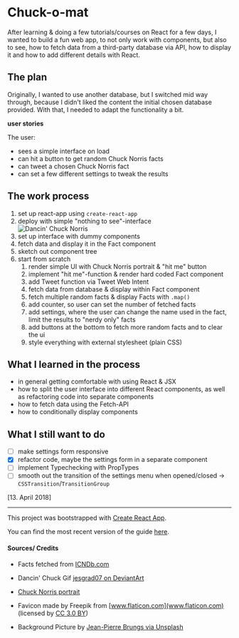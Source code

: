 # Chuck-o-mat

After learning & doing a few tutorials/courses on React for a few days, I wanted to build a fun web app, to not only work with components, but also to see, how to fetch data from a third-party database via API, how to display it and how to add different details with React.

## The plan

Originally, I wanted to use another database, but I switched mid way through, because I didn't liked the content the initial chosen database provided. With that, I needed to adapt the functionality a bit.

**user stories**

The user:  
* sees a simple interface on load  
* can hit a button to get random Chuck Norris facts  
* can tweet a chosen Chuck Norris fact  
* can set a few different settings to tweak the results  

## The work process

1. set up react-app using `create-react-app`  
2. deploy with simple "nothing to see"-interface  
![Dancin' Chuck Norris](https://media.giphy.com/media/9oIZogsRnw81FtHq4x/giphy.gif)  
3. set up interface with dummy components  
4. fetch data and display it in the Fact component   
5. sketch out component tree  
6. start from scratch  
    1. render simple UI with Chuck Norris portrait & "hit me" button  
    2. implement "hit me"-function & render hard coded Fact component  
    3. add Tweet function via Tweet Web Intent  
    4. fetch data from database & display within Fact component  
    5. fetch multiple random facts & display Facts with `.map()`  
    6. add counter, so user can set the number of fetched facts  
    7. add settings, where the user can change the name used in the fact, limit the results to "nerdy only" facts  
    8. add buttons at the bottom to fetch more random facts and to clear the ui  
    9. style everything with external stylesheet (plain CSS)

## What I learned in the process

* in general getting comfortable with using React & JSX  
* how to split the user interface into different React components, as well as refactoring code into separate components  
* how to fetch data using the Fetch-API  
* how to conditionally display components  

## What I still want to do

- [ ] make settings form responsive  
- [x] refactor code, maybe the settings form in a separate component
- [ ] implement Typechecking with PropTypes  
- [ ] smooth out the transition of the settings menu when opened/closed → `CSSTransition`/`TransitionGroup`  

[13. April 2018]

-----------

This project was bootstrapped with [Create React App](https://github.com/facebookincubator/create-react-app).

You can find the most recent version of the guide [here](https://github.com/facebookincubator/create-react-app/blob/master/packages/react-scripts/template/README.md).

#### Sources/ Credits

* Facts fetched from [ICNDb.com](http://www.icndb.com/api/)

* Dancin' Chuck Gif [jesgrad07 on DeviantArt](https://jesgrad07.deviantart.com/art/Chuck-Norris-Dancin-186138685)  
* [Chuck Norris portrait](https://static.wixstatic.com/media/2cd43b_6a369bda0d874ace8e00e08838ce16a0~mv2.png)  
* Favicon made by Freepik from [www.flaticon.com](www.flaticon.com) (licensed by [CC 3.0 BY](http://creativecommons.org/licenses/by/3.0/))  
* Background Picture by [Jean-Pierre Brungs via Unsplash](https://unsplash.com/@johnnyabroad)
